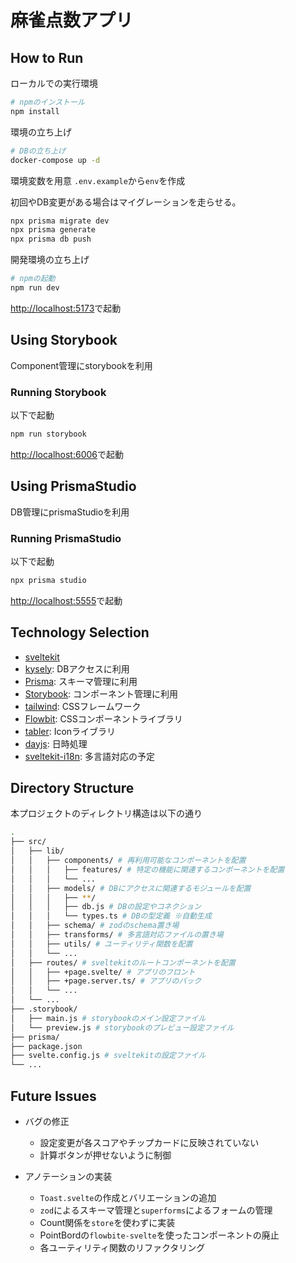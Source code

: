 # 麻雀点数アプリ

## How to Run

ローカルでの実行環境

```sh
# npmのインストール
npm install
```

環境の立ち上げ

```sh
# DBの立ち上げ
docker-compose up -d
```

環境変数を用意
`.env.example`から`env`を作成

初回やDB変更がある場合はマイグレーションを走らせる。

```sh
npx prisma migrate dev
npx prisma generate
npx prisma db push
```

開発環境の立ち上げ

```sh
# npmの起動
npm run dev
```

[http://localhost:5173]()で起動

## Using Storybook

Component管理にstorybookを利用

### Running Storybook

以下で起動

```sh
npm run storybook
```

[http://localhost:6006]()で起動

## Using PrismaStudio

DB管理にprismaStudioを利用

### Running PrismaStudio

以下で起動

```sh
npx prisma studio
```

[http://localhost:5555]()で起動

## Technology Selection

- [sveltekit](https://kit.svelte.dev/)
- [kysely](https://kysely.dev/): DBアクセスに利用
- [Prisma](https://www.prisma.io/): スキーマ管理に利用
- [Storybook](https://storybook.js.org/): コンポーネント管理に利用
- [tailwind](https://tailwindcss.com/): CSSフレームワーク
- [Flowbit](https://flowbite-svelte.com/): CSSコンポーネントライブラリ
- [tabler](https://tabler.io/): Iconライブラリ
- [dayjs](https://day.js.org/): 日時処理
- [sveltekit-i18n](https://github.com/sveltekit-i18n/lib): 多言語対応の予定
<!-- - [superform](https://superforms.rocks/): フォーム管理。バリデーションは[zod](https://zod.dev/)を利用。 -->

## Directory Structure

本プロジェクトのディレクトリ構造は以下の通り

```sh
.
├── src/
│   ├── lib/
│   │   ├── components/ # 再利用可能なコンポーネントを配置
│   │   │   ├── features/ # 特定の機能に関連するコンポーネントを配置
│   │   │   └── ...
│   │   ├── models/ # DBにアクセスに関連するモジュールを配置
│   │   │   ├── **/
│   │   │   ├── db.js # DBの設定やコネクション
│   │   │   └── types.ts # DBの型定義 ※自動生成
│   │   ├── schema/ # zodのschema置き場
│   │   ├── transforms/ # 多言語対応ファイルの置き場
│   │   ├── utils/ # ユーティリティ関数を配置
│   │   └── ...
│   ├── routes/ # sveltekitのルートコンポーネントを配置
│   │   ├── +page.svelte/ # アプリのフロント
│   │   ├── +page.server.ts/ # アプリのバック
│   │   └── ...
│   └── ...
├── .storybook/
│   ├── main.js # storybookのメイン設定ファイル
│   └── preview.js # storybookのプレビュー設定ファイル
├── prisma/
├── package.json
├── svelte.config.js # sveltekitの設定ファイル
└── ...

```

## Future Issues

- バグの修正

  - 設定変更が各スコアやチップカードに反映されていない
  - 計算ボタンが押せないように制御

- アノテーションの実装
  - `Toast.svelte`の作成とバリエーションの追加
  - `zod`によるスキーマ管理と`superforms`によるフォームの管理
  - Count関係を`store`を使わずに実装
  - PointBordの`flowbite-svelte`を使ったコンポーネントの廃止
  - 各ユーティリティ関数のリファクタリング

